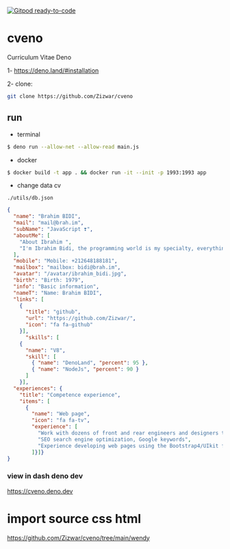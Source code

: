 [![Gitpod ready-to-code](https://img.shields.io/badge/Gitpod-ready--to--code-blue?logo=gitpod)](https://gitpod.io/#https://github.com/Zizwar/cveno)

# cveno
Curriculum Vitae Deno

1- https://deno.land/#installation

2- clone: 
```sh 
git clone https://github.com/Zizwar/cveno 
```

## run
 - terminal
```sh
$ deno run --allow-net --allow-read main.js
```
 - docker 
 ```sh
$ docker build -t app . && docker run -it --init -p 1993:1993 app
```
- change data cv 
 ```
 ./utils/db.json
```
```json
{
  "name": "Brahim BIDI",
  "mail": "mail@brah.im",
  "subName": "JavaScript ❣️",
  "aboutMe": [
    "About Ibrahim ",
    "I'm Ibrahim Bidi, the programming world is my specialty, everything related to JavaScript you will find me there, in the Frontend, Backend, on mobile and desktop, in robotics and blockchain, JavaScript has become everywhere.\nI bet on javascript 22 years ago, it was on Earth🌍 and now it's in space🚀\nJS🧡."
  ],
  "mobile": "Mobile: +212648188181",
  "mailbox": "mailbox: bidi@brah.im",
  "avatar": "/avatar/ibrahim_bidi.jpg",
  "birth": "Birth: 1979",
  "info": "Basic information",
  "nameT": "Name: Brahim BIDI",
  "links": [
    {
      "title": "github",
      "url": "https://github.com/Zizwar/",
      "icon": "fa fa-github"
    }],
      "skills": [
    {
      "name": "V8",
      "skill": [
        { "name": "DenoLand", "percent": 95 },
        { "name": "NodeJs", "percent": 90 }
      ]
    }],
  "experiences": {
    "title": "Competence experience",
    "items": [
      {
        "name": "Web page",
        "icon": "fa fa-tv",
        "experience": [
          "Work with dozens of front and rear engineers and designers to develop project experience",
          "SEO search engine optimization, Google keywords",
          "Experience developing web pages using the Bootstrap4/UIkit framework",
        ]}]}
}
```

### view in dash deno dev 
https://cveno.deno.dev

# import source css html 
https://github.com/Zizwar/cveno/tree/main/wendy

